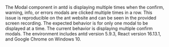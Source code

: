 The Modal component in antd is displaying multiple times when the confirm, warning, info, or errors modals are clicked multiple times in a row. This issue is reproducible on the ant website and can be seen in the provided screen recording. The expected behavior is for only one modal to be displayed at a time. The current behavior is displaying multiple confirm modals. The environment includes antd version 5.9.3, React version 16.13.1, and Google Chrome on Windows 10.
